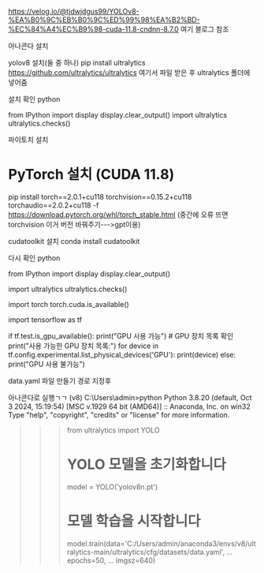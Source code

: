 https://velog.io/@tjdwjdgus99/YOLOv8-%EA%B0%9C%EB%B0%9C%ED%99%98%EA%B2%BD-%EC%84%A4%EC%B9%98-cuda-11.8-cndnn-8.7.0 여기 블로그 참조

아나콘다 설치

yolov8 설치(둘 중 하나) 
pip install ultralytics
https://github.com/ultralytics/ultralytics 여기서 파일 받은 후 ultralytics 폴더에 넣어줌

설치 확인
python

from IPython import display
display.clear_output()
import ultralytics
ultralytics.checks()

파이토치 설치
# PyTorch 설치 (CUDA 11.8)
pip install torch==2.0.1+cu118 torchvision==0.15.2+cu118 torchaudio==2.0.2+cu118 -f https://download.pytorch.org/whl/torch_stable.html
(중간에 오류 뜨면 torchvision 이거 버전 바꿔주기--->gpt이용)

cudatoolkit 설치
conda install cudatoolkit

다시 확인
python

from IPython import display
display.clear_output()

import ultralytics
ultralytics.checks()

import torch
torch.cuda.is_available()

import tensorflow as tf

if tf.test.is_gpu_available():
    print("GPU 사용 가능")
    # GPU 장치 목록 확인
    print("사용 가능한 GPU 장치 목록:")
    for device in tf.config.experimental.list_physical_devices('GPU'):
        print(device)
else:
    print("GPU 사용 불가능")


data.yaml 파일 만들기
경로 지정후

아나콘다로 실행ㄱㄱ
(v8) C:\Users\admin>python
Python 3.8.20 (default, Oct  3 2024, 15:19:54) [MSC v.1929 64 bit (AMD64)] :: Anaconda, Inc. on win32
Type "help", "copyright", "credits" or "license" for more information.
>>> from ultralytics import YOLO
>>>
>>> # YOLO 모델을 초기화합니다
>>> model = YOLO('yolov8n.pt')
>>>
>>> # 모델 학습을 시작합니다
>>> model.train(data='C:/Users/admin/anaconda3/envs/v8/ultralytics-main/ultralytics/cfg/datasets/data.yaml',
...             epochs=50,
...             imgsz=640)




